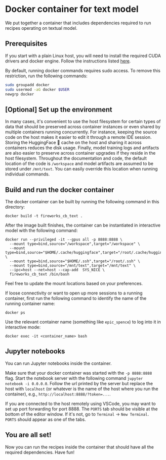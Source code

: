 # Docker container for text model

We put together a container that includes dependencies required to run recipes operating on textual model.

## Prerequisites

If you start with a plain Linux host, you will need to install the required CUDA drivers and docker engine. Follow the instructions listed [here](https://docs.nvidia.com/datacenter/cloud-native/container-toolkit/latest/install-guide.html).

By default, running docker commands requires sudo access. To remove this restriction, run the following commands:
```bash
sudo groupadd docker
sudo usermod -aG docker $USER
newgrp docker
```

## [Optional] Set up the environment

In many cases, it's convenient to use the host filesystem for certain types of data that should be preserved across container instances or even shared by multiple containers running concurrently.
For instance, keeping the source code on the host makes it easier to edit it through a remote IDE session. Storing the HuggingFace :hugs: cache on the host and sharing it across containers reduces the disk usage. Finally, model training logs and artifacts are also easier to preserve across container upgrades if they reside in the host filesystem.
Throughout the documentation and code, the default location of the code is `/workspace` and model artifacts are assumed to be stored under `/mnt/text`. You can easily override this location when running individual commands.

## Build and run the docker container

The docker container can be built by running the following command in this directory:
```
docker build -t fireworks_cb_text .
```
After the image built finishes, the container can be instantiated in interactive model with the following command:
```
docker run --privileged -it --gpus all -p 8888:8888 \
  --mount type=bind,source="/workspace",target="/workspace" \
  --mount type=bind,source="$HOME/.cache/huggingface",target="/root/.cache/huggingface" \
  --mount type=bind,source="$HOME/.ssh",target="/root/.ssh" \
  --mount type=bind,source="/mnt/text",target="/mnt/text" \
  --ipc=host --net=host --cap-add  SYS_NICE \
  fireworks_cb_text /bin/bash
```
Feel free to update the mount locations based on your preferences.

If loose connectivity or want to open up more sessions to a running container, first run the following command to identify the name of the running container name:
```
docker ps
```
Use the relevant container name (something like `epic_spence`) to log into it in interactive mode:
```
docker exec -it <container_name> bash
```

## Jupyter notebooks

You can run Jupyter notebooks inside the container.

Make sure that your docker container was started with the `-p 8888:8888` flag.
Start the notebook server with the following command `jupyter notebook -i 0.0.0.0`.
Follow the url printed by the server but replace the host with `localhost` (or whatever
is the name of the host where you run the container), e.g., `http://localhost:8888/?token=...`.

If you are connected to the host remotely using VSCode, you may want to set up port forwarding
for port 8888. The `PORTS` tab should be visible at the bottom of the editor window.
If it's not, go to `Terminal` -> `New Terminal`. `PORTS` should appear as one of the tabs.


## You are all set!

Now you can run the recipes inside the container that should have all the required dependencies. Have fun!
